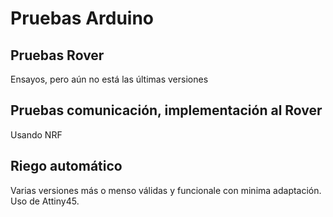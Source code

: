 # Pruebas Arduino
## Pruebas Rover
Ensayos, pero aún no está las últimas versiones
## Pruebas comunicación, implementación al Rover
Usando NRF
## Riego automático
Varias versiones más o menso válidas y funcionale con minima adaptación. Uso de Attiny45.
